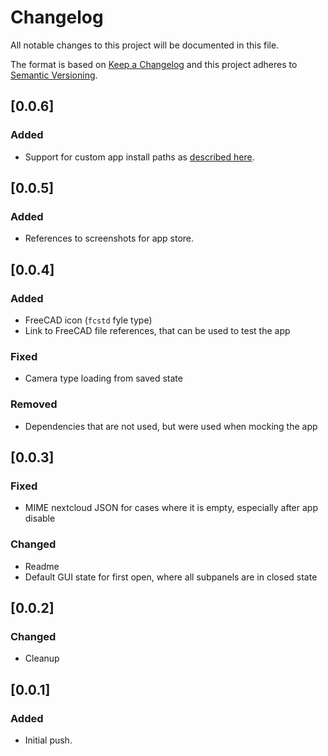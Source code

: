 # Changelog

All notable changes to this project will be documented in this file.

The format is based on [Keep a Changelog](https://keepachangelog.com/en/1.0.0/) and this project adheres to [Semantic Versioning](https://semver.org/spec/v2.0.0.html).

## [0.0.6]

### Added

- Support for custom app install paths as [described here](https://docs.nextcloud.com/server/latest/admin_manual/apps_management.html#using-custom-app-directories).

## [0.0.5]

### Added

- References to screenshots for app store.

## [0.0.4]

### Added

- FreeCAD icon (`fcstd` fyle type)
- Link to FreeCAD file references, that can be used to test the app

### Fixed

- Camera type loading from saved state

### Removed

- Dependencies that are not used, but were used when mocking the app

## [0.0.3]

### Fixed

- MIME nextcloud JSON for cases where it is empty, especially after app disable

### Changed

- Readme
- Default GUI state for first open, where all subpanels are in closed state

## [0.0.2]

### Changed

- Cleanup

## [0.0.1]

### Added

- Initial push.
